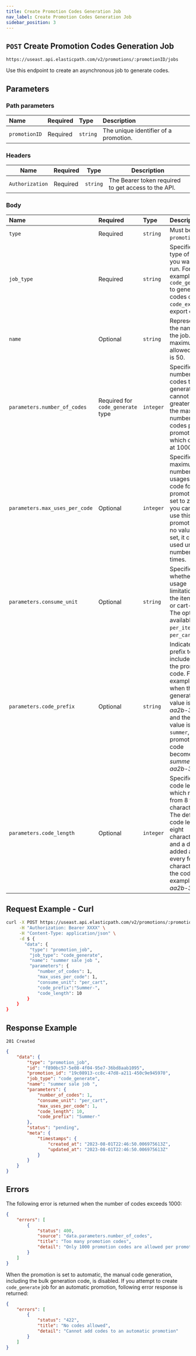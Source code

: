 ```yaml
---
title: Create Promotion Codes Generation Job
nav_label: Create Promotion Codes Generation Job
sidebar_position: 3
---
```


## `POST` Create Promotion Codes Generation Job

```http
https://useast.api.elasticpath.com/v2/promotions/:promotionID/jobs
```

Use this endpoint to create an asynchronous job to generate codes.

## Parameters

### Path parameters

| Name            | Required | Type     | Description                          |
|:----------------|:---------|:---------|:-------------------------------------|
| `promotionID` | Required | `string` | The unique identifier of a promotion. |

### Headers

| Name            | Required | Type     | Description                                         |
| --------------- | -------- | -------- | --------------------------------------------------- |
| `Authorization` | Required | `string` | The Bearer token required to get access to the API. |

### Body

| Name       | Required | Type     | Description                               |
|:-----------|:---------|:---------|:------------------------------------------|
| `type`     | Required | `string` | Must be set to `promotion_job`. |
| `job_type` | Required | `string` | Specifies the type of task you want to run. For example, `code_generate` to generate codes or `code_export` to export codes. |
| `name` | Optional | `string` | Represents the name of the job. The maximum allowed length is 50. |
| `parameters.number_of_codes` | Required for `code_generate` type | `integer` | Specifies the number of codes to be generated. It cannot be greater than the maximum number of codes per promotion, which defaults at 1000. |
| `parameters.max_uses_per_code` | Optional | `integer` | Specifies the maximum number of usages of a code for a promotion. If set to zero, you cannot use this promotion. If no value is set, it can be used unlimited number of times. |
| `parameters.consume_unit` | Optional | `string` | Specifies whether the usage limitation is at the item-level or cart-level. The options available are `per_item` and `per_cart`. |
| `parameters.code_prefix` | Optional | `string` | Indicates the prefix to include with the promotion code. For example, when the generated value is *aa2b-3c4d* and the prefix value is set as `summer`, the promotion code becomes *summer-aa2b-3c4d*. |
| `parameters.code_length` | Optional | `integer` | Specifies the code length, which ranges from 8 to 16 characters. The default code length is eight characters, and a dash is added after every four characters in the code. For example, *aa2b-3c4d*. |

## Request Example - Curl

```bash
curl -X POST https://useast.api.elasticpath.com/v2/promotions/:promotionID/jobs \
     -H "Authorization: Bearer XXXX" \
     -H "Content-Type: application/json" \
     -d $ {
       "data": {
         "type": "promotion_job",
         "job_type": "code_generate",
         "name": "summer sale job ",
         "parameters": {
            "number_of_codes": 1,
            "max_uses_per_code": 1,
            "consume_unit": "per_cart",
            "code_prefix":"Summer-",
            "code_length": 10
        }
    }
}
```

## Response Example

`201 Created`

```json
{
    "data": {
        "type": "promotion_job",
        "id": "f890bc57-5e08-4f04-95e7-36bd8aab1095",
        "promotion_id": "19c08913-cc8c-47d8-a211-450c9e945970",
        "job_type": "code_generate",
        "name": "summer sale job ",
        "parameters": {
            "number_of_codes": 1,
            "consume_unit": "per_cart",
            "max_uses_per_code": 1,
            "code_length": 10,
            "code_prefix": "Summer-"
        },
        "status": "pending",
        "meta": {
            "timestamps": {
                "created_at": "2023-08-01T22:46:50.006975613Z",
                "updated_at": "2023-08-01T22:46:50.006975613Z"
            }
        }
    }
}
```

## Errors

The following error is returned when the number of codes exceeds 1000:

```json
{
    "errors": [
        {
            "status": 400,
            "source": "data.parameters.number_of_codes",
            "title": "Too many promotion codes",
            "detail": "Only 1000 promotion codes are allowed per promotion"
        }
    ]
}
```

When the promotion is set to automatic, the manual code generation, including the bulk generation code, is disabled. If you attempt to create `code_generate` job for an automatic promotion, following error response is returned:

```json
{
    "errors": [
        {
            "status": "422",
            "title": "No codes allowed",
            "detail": "Cannot add codes to an automatic promotion"
        }
    ]
}
```




